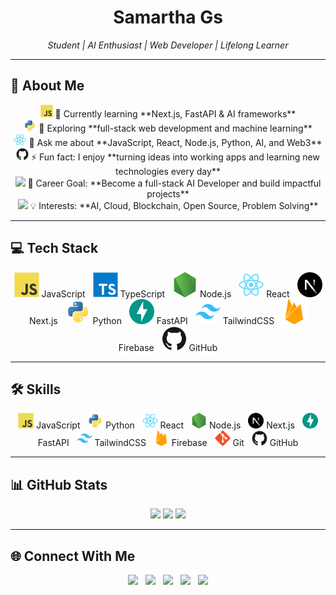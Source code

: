 <p align="center">
  <h1 align="center">Samartha Gs</h1>
  <p align="center"><em>Student | AI Enthusiast | Web Developer | Lifelong Learner</em></p>
</p>

---

## 🌟 About Me
<p align="center">
  <img src="https://raw.githubusercontent.com/devicons/devicon/master/icons/javascript/javascript-original.svg" width="20" /> 🔭 Currently learning **Next.js, FastAPI & AI frameworks**<br>
  <img src="https://raw.githubusercontent.com/devicons/devicon/master/icons/python/python-original.svg" width="20" /> 🌱 Exploring **full-stack web development and machine learning**<br>
  <img src="https://raw.githubusercontent.com/devicons/devicon/master/icons/react/react-original.svg" width="20" /> 💬 Ask me about **JavaScript, React, Node.js, Python, AI, and Web3**<br>
  <img src="https://raw.githubusercontent.com/devicons/devicon/master/icons/github/github-original.svg" width="20" /> ⚡ Fun fact: I enjoy **turning ideas into working apps and learning new technologies every day**<br>
  <img src="https://raw.githubusercontent.com/devicons/devicon/master/icons/idea/idea-original.svg" width="20" /> 🎯 Career Goal: **Become a full-stack AI Developer and build impactful projects**<br>
  <img src="https://raw.githubusercontent.com/devicons/devicon/master/icons/brain/brain-original.svg" width="20" /> 💡 Interests: **AI, Cloud, Blockchain, Open Source, Problem Solving**
</p>

---

## 💻 Tech Stack
<p align="center">
  <img src="https://raw.githubusercontent.com/devicons/devicon/master/icons/javascript/javascript-original.svg" width="40" /> JavaScript &nbsp;
  <img src="https://raw.githubusercontent.com/devicons/devicon/master/icons/typescript/typescript-original.svg" width="40" /> TypeScript &nbsp;
  <img src="https://raw.githubusercontent.com/devicons/devicon/master/icons/nodejs/nodejs-original.svg" width="40" /> Node.js &nbsp;
  <img src="https://raw.githubusercontent.com/devicons/devicon/master/icons/react/react-original.svg" width="40" /> React &nbsp;
  <img src="https://raw.githubusercontent.com/devicons/devicon/master/icons/nextjs/nextjs-original.svg" width="40" /> Next.js &nbsp;
  <img src="https://raw.githubusercontent.com/devicons/devicon/master/icons/python/python-original.svg" width="40" /> Python &nbsp;
  <img src="https://raw.githubusercontent.com/devicons/devicon/master/icons/fastapi/fastapi-original.svg" width="40" /> FastAPI &nbsp;
  <img src="https://raw.githubusercontent.com/devicons/devicon/master/icons/tailwindcss/tailwindcss-plain.svg" width="40" /> TailwindCSS &nbsp;
  <img src="https://raw.githubusercontent.com/devicons/devicon/master/icons/firebase/firebase-plain.svg" width="40" /> Firebase &nbsp;
  <img src="https://raw.githubusercontent.com/devicons/devicon/master/icons/github/github-original.svg" width="40" /> GitHub
</p>

---

## 🛠 Skills
<p align="center">
  <img src="https://raw.githubusercontent.com/devicons/devicon/master/icons/javascript/javascript-original.svg" width="25" /> JavaScript &nbsp;
  <img src="https://raw.githubusercontent.com/devicons/devicon/master/icons/python/python-original.svg" width="25" /> Python &nbsp;
  <img src="https://raw.githubusercontent.com/devicons/devicon/master/icons/react/react-original.svg" width="25" /> React &nbsp;
  <img src="https://raw.githubusercontent.com/devicons/devicon/master/icons/nodejs/nodejs-original.svg" width="25" /> Node.js &nbsp;
  <img src="https://raw.githubusercontent.com/devicons/devicon/master/icons/nextjs/nextjs-original.svg" width="25" /> Next.js &nbsp;
  <img src="https://raw.githubusercontent.com/devicons/devicon/master/icons/fastapi/fastapi-original.svg" width="25" /> FastAPI &nbsp;
  <img src="https://raw.githubusercontent.com/devicons/devicon/master/icons/tailwindcss/tailwindcss-plain.svg" width="25" /> TailwindCSS &nbsp;
  <img src="https://raw.githubusercontent.com/devicons/devicon/master/icons/firebase/firebase-plain.svg" width="25" /> Firebase &nbsp;
  <img src="https://raw.githubusercontent.com/devicons/devicon/master/icons/git/git-original.svg" width="25" /> Git &nbsp;
  <img src="https://raw.githubusercontent.com/devicons/devicon/master/icons/github/github-original.svg" width="25" /> GitHub
</p>

---

## 📊 GitHub Stats
<p align="center">
  <img src="https://github-readme-stats.vercel.app/api?username=samarthags&theme=tokyonight&show_icons=true&include_all_commits=true&count_private=true" />
  <img src="https://github-readme-streak-stats.herokuapp.com/?user=samarthags&theme=tokyonight" />
  <img src="https://github-readme-stats.vercel.app/api/top-langs/?username=samarthags&theme=tokyonight&layout=compact" />
</p>

---

## 🌐 Connect With Me
<p align="center">
  <a href="https://instagram.com/epic___32"><img src="https://img.icons8.com/color/48/000000/instagram-new.png" width="30"/></a> &nbsp;
  <a href="https://linkedin.com/in/samarthags"><img src="https://img.icons8.com/color/48/000000/linkedin.png" width="30"/></a> &nbsp;
  <a href="https://medium.com/@samarthags"><img src="https://img.icons8.com/ios-filled/48/000000/medium-monogram.png" width="30"/></a> &nbsp;
  <a href="https://x.com/epic___32"><img src="https://img.icons8.com/ios-filled/48/000000/twitter.png" width="30"/></a> &nbsp;
  <a href="mailto:samarthags121@gmail.com"><img src="https://img.icons8.com/color/48/000000/gmail.png" width="30"/></a>
</p>